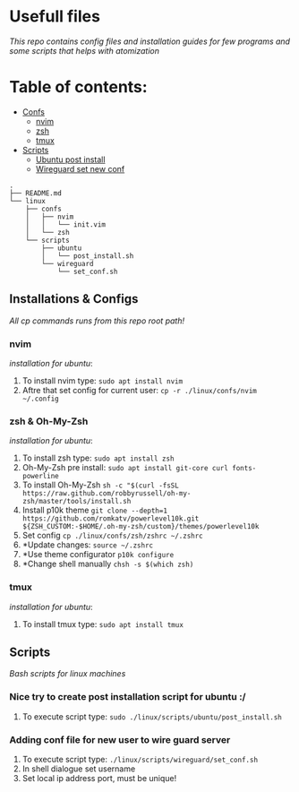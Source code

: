 # Usefull files

_This repo contains config files and installation guides for few programs and some scripts that helps with atomization_

# Table of contents:

- [Confs](#installations--configs)
    - [nvim](#nvim)
    - [zsh](#zsh--oh-my-zsh)
    - [tmux](#tmux)
- [Scripts](#scripts)
    - [Ubuntu post install](#nice-try-to-create-post-installation-script-for-ubuntu-)
    - [Wireguard set new conf](#adding-conf-file-for-new-user-to-wire-guard-server)

```
.
├── README.md
└── linux
    ├── confs
    │   ├── nvim
    │   │   └── init.vim
    │   └── zsh
    └── scripts
        ├── ubuntu
        │   └── post_install.sh
        └── wireguard
            └── set_conf.sh
```

## Installations & Configs

_All cp commands runs from this repo root path!_

### nvim

_installation for ubuntu_:

1. To install nvim type:
   ```sudo apt install nvim```
2. Aftre that set config for current user:
   ```cp -r ./linux/confs/nvim ~/.config```

### zsh & Oh-My-Zsh

_installation for ubuntu_:

1. To install zsh type:
   ```sudo apt install zsh```
2. Oh-My-Zsh pre install:
   ```sudo apt install git-core curl fonts-powerline```
3. To install Oh-My-Zsh
   ```sh -c "$(curl -fsSL https://raw.github.com/robbyrussell/oh-my-zsh/master/tools/install.sh```
4. Install p10k theme
   ```git clone --depth=1 https://github.com/romkatv/powerlevel10k.git ${ZSH_CUSTOM:-$HOME/.oh-my-zsh/custom}/themes/powerlevel10k```
5. Set config
   ```cp ./linux/confs/zsh/zshrc ~/.zshrc```
6. *Update changes:
   ```source ~/.zshrc```
7. *Use theme configurator
   ```p10k configure```
8. *Change shell manually
   ```chsh -s $(which zsh)```

### tmux

_installation for ubuntu_:

1. To install tmux type:
   ```sudo apt install tmux```

## Scripts

_Bash scripts for linux machines_

### Nice try to create post installation script for ubuntu :/

1. To execute script type:
   ```sudo ./linux/scripts/ubuntu/post_install.sh```

### Adding conf file for new user to wire guard server

1. To execute script type:
   ```./linux/scripts/wireguard/set_conf.sh```
2. In shell dialogue set username
3. Set local ip address port, must be unique!
